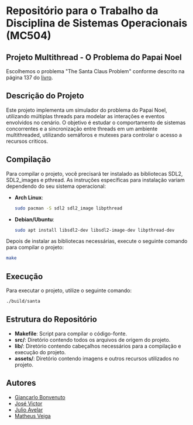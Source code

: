 # Repositório para o Trabalho da Disciplina de Sistemas Operacionais (MC504)

## Projeto Multithread - O Problema do Papai Noel

Escolhemos o problema "The Santa Claus Problem" conforme descrito na página 137 do [livro](https://greenteapress.com/wp/semaphores/).

## Descrição do Projeto

Este projeto implementa um simulador do problema do Papai Noel, utilizando múltiplas threads para modelar as interações e eventos envolvidos no cenário. O objetivo é estudar o comportamento de sistemas concorrentes e a sincronização entre threads em um ambiente multithreaded, utilizando semáforos e mutexes para controlar o acesso a recursos criticos.

## Compilação

Para compilar o projeto, você precisará ter instalado as bibliotecas SDL2, SDL2_images e pthread. As instruções específicas para instalação variam dependendo do seu sistema operacional:

- **Arch Linux**:
  ```bash
  sudo pacman -S sdl2 sdl2_image libpthread
  ```

- **Debian/Ubuntu**:
  ```bash
  sudo apt install libsdl2-dev libsdl2-image-dev libpthread-dev
  ```

Depois de instalar as bibliotecas necessárias, execute o seguinte comando para compilar o projeto:
```bash
make
```

## Execução

Para executar o projeto, utilize o seguinte comando:
```bash
./build/santa
```

## Estrutura do Repositório

- **Makefile**: Script para compilar o código-fonte.
- **src/**: Diretório contendo todos os arquivos de origem do projeto.
- **lib/**: Diretório contendo cabeçalhos necessários para a compilação e execução do projeto.
- **assets/**: Diretório contendo imagens e outros recursos utilizados no projeto.

## Autores

- [Giancarlo Bonvenuto](https://github.com/GoliasVictor)
- [José Victor](https://github.com/gBonvenuto)
- [Julio Avelar](https://github.com/JN513)
- [Matheus Veiga](https://github.com/mvl18)
